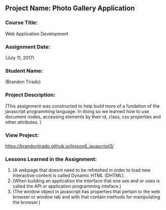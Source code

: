 ## Project Name:  Photo Gallery Application

### Course Title:
Web Application Development

### Assignment Date:  
(July 11, 2017)

### Student Name:  
(Brandon Tirado)

### Project Description:
(This assignment was constructed to help build more of a fundation of the javascript programming language. In doing so
we learned how to use document nodes, accessing elements by their id, class, css properties and other attributes. )

### View Project:
 https://brandontirado.github.io/lesson6_javascript3/

### Lessons Learned in the Assignment:
1. (A webpage that doesnt need to be refreshed in order to load new interactive content is called Dynamic HTML (DHTML).
2. (When building an application the interface that one see and or uses is called the API or application programming inteface.)
3. (The window object in javascript has properties that pertain to the web browser or window tab and with that contain methods
    for manipulating the browser.)
